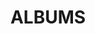 ---
layout: album_gallery
resource: instagram
title: "ALBUMS"
description: "archive"
active: gallery
header-img: "img/gallery-bg.jpg"
images:

- image_path: /teamy_99/0/20240522_170644_445621949_18412537009065911_5973400965737675230_n.jpg
  gallery-folder: /gallery/teamy_99/0/
  gallery-name: 0
  gallery-date: March 2025
- image_path: /teamy_99/1/20211216_212651_268071429_494565465225089_5593952172988482489_n.jpg
  gallery-folder: /gallery/teamy_99/1/
  gallery-name: 1
  gallery-date: March 2025
- image_path: /teamy_99/1+/20220525_135917_283935626_1150772749043543_4267139357968129954_n.jpg
  gallery-folder: /gallery/teamy_99/1+/
  gallery-name: 1+
  gallery-date: March 2025
- image_path: /teamy_99/2/20230826_185756_370522103_18363138853065911_7695855694009419907_n.jpg
  gallery-folder: /gallery/teamy_99/2/
  gallery-name: 2
  gallery-date: March 2025
- image_path: /teamy_99/2+/20211212_183109_265676505_224859006348199_3425817343967044420_n.jpg
  gallery-folder: /gallery/teamy_99/2+/
  gallery-name: 2+
  gallery-date: March 2025
- image_path: /teamy_99/7/20240518_121031_436221699_18411849049065911_6337694713375718985_n.jpg
  gallery-folder: /gallery/teamy_99/7/
  gallery-name: 7
  gallery-date: March 2025
- image_path: /teamy_99/8/20231219_124353_469407002_18447983017065911_3132115920325046046_n.jpg
  gallery-folder: /gallery/teamy_99/8/
  gallery-name: 8
  gallery-date: March 2025
- image_path: /teamy_99/9/20250116_103609_473756846_18455315029065911_971228536688200551_n.jpg
  gallery-folder: /gallery/teamy_99/9/
  gallery-name: 9
  gallery-date: March 2025
---